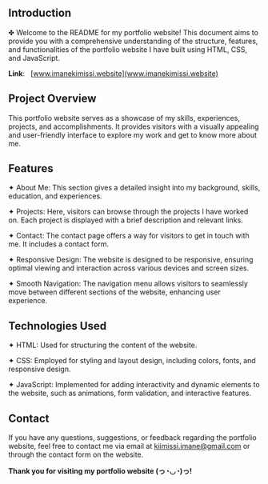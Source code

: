 ## Introduction
&#10020; Welcome to the README for my portfolio website! This document aims to provide you with a comprehensive understanding of the structure, features, and functionalities of the portfolio website I have built using HTML, CSS, and JavaScript.

__Link__: &nbsp;  [www.imanekimissi.website](www.imanekimissi.website)

## Project Overview
This portfolio website serves as a showcase of my skills, experiences, projects, and accomplishments. It provides visitors with a visually appealing and user-friendly interface to explore my work and get to know more about me.

## Features

&#10022; About Me: This section gives a detailed insight into my background, skills, education, and experiences.

&#10022; Projects: Here, visitors can browse through the projects I have worked on. Each project is displayed with a brief description and relevant links.

&#10022; Contact: The contact page offers a way for visitors to get in touch with me. It includes a contact form.

&#10022; Responsive Design: The website is designed to be responsive, ensuring optimal viewing and interaction across various devices and screen sizes.

&#10022; Smooth Navigation: The navigation menu allows visitors to seamlessly move between different sections of the website, enhancing user experience.

## Technologies Used

&#10022; HTML: Used for structuring the content of the website.

&#10022; CSS: Employed for styling and layout design, including colors, fonts, and responsive design.

&#10022; JavaScript: Implemented for adding interactivity and dynamic elements to the website, such as animations, form validation, and interactive features.

## Contact
If you have any questions, suggestions, or feedback regarding the portfolio website, feel free to contact me via email at kiimissi.imane@gmail.com or through the contact form on the website.


__Thank you for visiting my portfolio website (っ◔◡◔)っ!__
